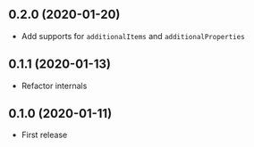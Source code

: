 ## 0.2.0 (2020-01-20)
- Add supports for `additionalItems` and `additionalProperties`

## 0.1.1 (2020-01-13)
- Refactor internals

## 0.1.0 (2020-01-11)
- First release
